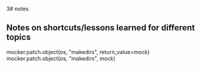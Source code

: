 
3# notes

## Notes on shortcuts/lessons learned for different topics
mocker.patch.object(os, "makedirs", return_value=mock)
mocker.patch.object(os, "makedirs", mock)
